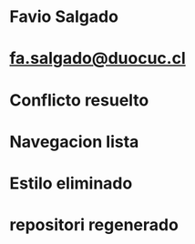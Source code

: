 # Favio Salgado
# fa.salgado@duocuc.cl

# Conflicto resuelto

# Navegacion lista

# Estilo eliminado

# repositori regenerado